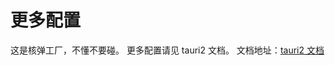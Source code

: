 # 更多配置

这是核弹工厂，不懂不要碰。
更多配置请见 tauri2 文档。
文档地址：[tauri2 文档](https://v2.tauri.app/reference/config/#windowconfig)
